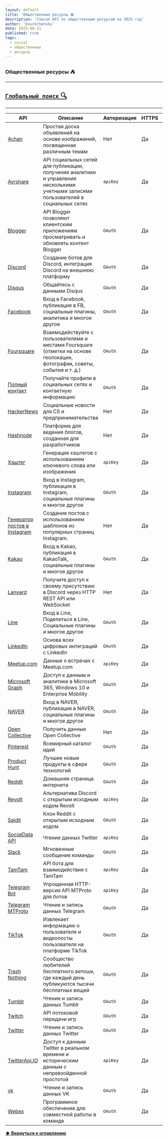 ```yaml
---
layout: default
title: 'Общественные ресурсы ⛺'
description: 'Список API по общественным ресурсам на 2025 год'
author: 'Dvurechensky'
date: 2025-08-21
published: true
tags:
  - social
  - общественные
  - ресурсы
---
```


### Общественные ресурсы ⛺

---

## [`Глобальный поиск` 🔍](../search.md)

---

| API                                                                             | Описание                                                                                                                             | Авторизация | HTTPS | CORS       |
| ------------------------------------------------------------------------------- | ------------------------------------------------------------------------------------------------------------------------------------ | ----------- | ----- | ---------- |
| [4chan](https://github.com/4chan/4chan-API)                                     | Простая доска объявлений на основе изображений, посвященная различным темам                                                          | Нет         | Да    | Да         |
| [Ayrshare](https://www.ayrshare.com)                                            | API социальных сетей для публикации, получения аналитики и управления несколькими учетными записями пользователей в социальных сетях | `apiKey`    | Да    | Да         |
| [Blogger](https://developers.google.com/blogger/)                               | API Blogger позволяют клиентским приложениям просматривать и обновлять контент Blogger                                               | `OAuth`     | Да    | Неизвестно |
| [Discord](https://discord.com/developers/docs/intro)                            | Создание ботов для Discord, интеграция Discord на внешнюю платформу                                                                  | `OAuth`     | Да    | Неизвестно |
| [Disqus](https://disqus.com/api/docs/auth/)                                     | Общайтесь с данными Disqus                                                                                                           | `OAuth`     | Да    | Неизвестно |
| [Facebook](https://developers.facebook.com/)                                    | Вход в Facebook, публикация в FB, социальные плагины, аналитика и многое другое                                                      | `OAuth`     | Да    | Неизвестно |
| [Foursquare](https://developer.foursquare.com/)                                 | Взаимодействуйте с пользователями и местами Foursquare (отметки на основе геолокации, фотографии, советы, события и т. д.)           | `OAuth`     | Да    | Неизвестно |
| [Полный контакт](https://docs.fullcontact.com/)                                 | Получайте профили в социальных сетях и контактную информацию                                                                         | `OAuth`     | Да    | Неизвестно |
| [HackerNews](https://github.com/HackerNews/API)                                 | Социальные новости для CS и предпринимательства                                                                                      | Нет         | Да    | Неизвестно |
| [Hashnode](https://hashnode.com)                                                | Платформа для ведения блогов, созданная для разработчиков                                                                            | Нет         | Да    | Неизвестно |
| [Хэштег](https://mukeshsolanki.gitbook.io/hashtag-api/)                         | Генерация хэштегов с использованием ключевого слова или изображения                                                                  | `apiKey`    | Да    | Неизвестно |
| [Instagram](https://www.instagram.com/developer/)                               | Вход в Instagram, публикация в Instagram, социальные плагины и многое другое                                                         | `OAuth`     | Да    | Неизвестно |
| [Генератор постов в Instagram](https://instagram-posts-generator.vercel.app/)   | Создание постов с использованием шаблонов из популярных страниц Instagram.                                                           | Нет         | Да    | Да         |
| [Kakao](https://developers.kakao.com/)                                          | Вход в Kakao, публикация в KakaoTalk, социальные плагины и многое другое                                                             | `OAuth`     | Да    | Неизвестно |
| [Lanyard](https://github.com/Phineas/lanyard)                                   | Получите доступ к своему присутствию в Discord через HTTP REST API или WebSocket                                                     | Нет         | Да    | Да         |
| [Line](https://developers.line.biz/)                                            | Вход в Line, Поделиться в Line, Социальные плагины и многое другое                                                                   | `OAuth`     | Да    | Неизвестно |
| [LinkedIn](https://docs.microsoft.com/en-us/linkedin/?context=linkedin/context) | Основа всех цифровых интеграций с LinkedIn                                                                                           | `OAuth`     | Да    | Неизвестно |
| [Meetup.com](https://www.meetup.com/api/guide)                                  | Данные о встречах с Meetup.com                                                                                                       | `apiKey`    | Да    | Неизвестно |
| [Microsoft Graph](https://docs.microsoft.com/en-us/graph/api/overview)          | Доступ к данным и аналитике в Microsoft 365, Windows 10 и Enterprise Mobility                                                        | `OAuth`     | Да    | Неизвестно |
| [NAVER](https://developers.naver.com/main/)                                     | Вход в NAVER, публикация в NAVER, социальные плагины и многое другое                                                                 | `OAuth`     | Да    | Неизвестно |
| [Open Collective](https://docs.opencollective.com/help/developers/api)          | Получить данные Open Collective                                                                                                      | Нет         | Да    | Неизвестно |
| [Pinterest](https://developers.pinterest.com/)                                  | Всемирный каталог идей                                                                                                               | `OAuth`     | Да    | Неизвестно |
| [Product Hunt](https://api.producthunt.com/v2/docs)                             | Лучшие новые продукты в сфере технологий                                                                                             | `OAuth`     | Да    | Неизвестно |
| [Reddit](https://www.reddit.com/dev/api)                                        | Домашняя страница интернета                                                                                                          | `OAuth`     | Да    | Неизвестно |
| [Revolt](https://developers.revolt.chat)                                        | Альтернатива Discord с открытым исходным кодом Revolt                                                                                | `apiKey`    | Да    | Неизвестно |
| [Saidit](https://www.saidit.net/dev/api)                                        | Клон Reddit с открытым исходным кодом                                                                                                | `OAuth`     | Да    | Неизвестно |
| [SocialData API](https://socialdata.tools)                                      | Чтение данных Twitter                                                                                                                | `apiKey`    | Да    | Нет        |
| [Slack](https://api.slack.com/)                                                 | Мгновенные сообщения команды                                                                                                         | `OAuth`     | Да    | Неизвестно |
| [TamTam](https://dev.tamtam.chat/)                                              | API бота для взаимодействия с TamTam                                                                                                 | `apiKey`    | Да    | Неизвестно |
| [Telegram Bot](https://core.telegram.org/bots/api)                              | Упрощенная HTTP-версия API MTProto для ботов                                                                                         | `apiKey`    | Да    | Неизвестно |
| [Telegram MTProto](https://core.telegram.org/api#getting-started)               | Чтение и запись данных Telegram                                                                                                      | `OAuth`     | Да    | Неизвестно |
| [TikTok](https://developers.tiktok.com/doc/login-kit-web)                       | Извлекает информацию о пользователе и видеопосты пользователя на платформе TikTok                                                    | `OAuth`     | Да    | Неизвестно |
| [Trash Nothing](https://trashnothing.com/developer)                             | Сообщество любителей бесплатного ветоши, где каждый день публикуются тысячи бесплатных вещей                                         | `OAuth`     | Да    | Да         |
| [Tumblr](https://www.tumblr.com/docs/en/api/v2)                                 | Чтение и запись данных Tumblr                                                                                                        | `OAuth`     | Да    | Неизвестно |
| [Twitch](https://dev.twitch.tv/docs)                                            | API потоковой передачи игр                                                                                                           | `OAuth`     | Да    | Неизвестно |
| [Twitter](https://developer.twitter.com/en/docs)                                | Чтение и запись данных Twitter                                                                                                       | `OAuth`     | Да    | Нет        |
| [TwitterApi.IO](https://twitterapi.io)                                          | Доступ к данным Twitter в реальном времени и историческим данным с непревзойденной простотой                                         | `apiKey`    | Да    | Нет        |
| [vk](https://vk.com/dev/sites)                                                  | Чтение и запись данных VK                                                                                                            | `OAuth`     | Да    | Неизвестно |
| [Webex](https://developer.webex.com)                                            | Программное обеспечение для совместной работы в команде                                                                              | `OAuth`     | Да    | Да         |

**[⬆ Вернуться к оглавлению](../index.md)**
